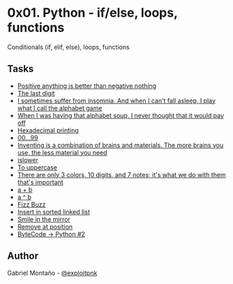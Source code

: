 # 0x01. Python - if/else, loops, functions

Conditionals (if, elif, else), loops, functions

## Tasks

* [Positive anything is better than negative nothing]()
* [The last digit]()
* [I sometimes suffer from insomnia. And when I can't fall asleep, I play what I call the alphabet game ]()
* [When I was having that alphabet soup, I never thought that it would pay off]()
* [Hexadecimal printing]()
* [00...99]()
* [Inventing is a combination of brains and materials. The more brains you use, the less material you need]()
* [islower]()
* [To uppercase]()
* [There are only 3 colors, 10 digits, and 7 notes; it's what we do with them that's important]()
* [a + b]()
* [a ^ b]()
* [Fizz Buzz]()
* [Insert in sorted linked list]()
* [Smile in the mirror]()
* [Remove at position]()
* [ByteCode -> Python #2]()

## Author

Gabriel Montaño - [@exploitpnk](https://twitter.com/exploitpnk)


